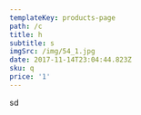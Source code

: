 ```yaml
---
templateKey: products-page
path: /c
title: h
subtitle: s
imgSrc: /img/54_1.jpg
date: 2017-11-14T23:04:44.823Z
sku: q
price: '1'
---
```

sd
